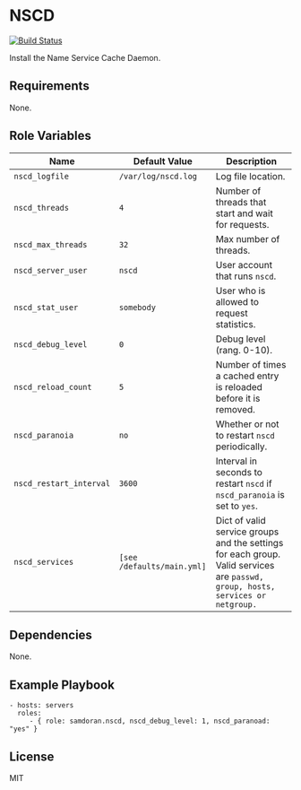 NSCD
=========
[![Build Status](https://travis-ci.org/singleplatform-eng/ansible-role-nscd.svg?branch=master)](https://travis-ci.org/singleplatform-eng/ansible-role-nscd)

Install the Name Service Cache Daemon.

Requirements
------------

None.


Role Variables
--------------

| Name              | Default Value       | Description          |
|-------------------|---------------------|----------------------|
| `nscd_logfile` | `/var/log/nscd.log` | Log file location. |
| `nscd_threads` | `4` | Number of threads that start and wait for requests. |
| `nscd_max_threads` | `32` | Max number of threads. |
| `nscd_server_user` | `nscd` | User account that runs `nscd`. |
| `nscd_stat_user` |   `somebody` | User who is allowed to request statistics. |
| `nscd_debug_level` | `0` | Debug level (rang. 0-10). |
| `nscd_reload_count` |    `5` | Number of times a cached entry is reloaded before it is removed. |
| `nscd_paranoia` | `no` | Whether or not to restart `nscd` periodically. |
| `nscd_restart_interval` | `3600` | Interval in seconds to restart `nscd` if `nscd_paranoia` is set to `yes`. |
| `nscd_services` | `[see /defaults/main.yml]` | Dict of valid service groups and the settings for each group. Valid services are `passwd, group, hosts, services or netgroup.` |

Dependencies
------------

None.

Example Playbook
----------------

    - hosts: servers
      roles:
         - { role: samdoran.nscd, nscd_debug_level: 1, nscd_paranoad: "yes" }

License
-------

MIT
